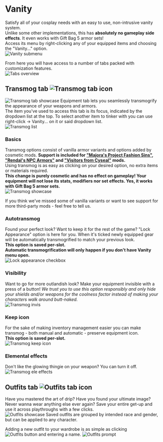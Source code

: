 # Vanity
Satisfy all of your cosplay needs with an easy to use, non-intrusive vanity system.  
Unlike some other implementations, this has **absolutely no gameplay side effects**. It even works with Gift Bag 5 armor sets!  
Access its menu by right-clicking any of your equipped items and choosing the "Vanity..." option.  
![Vanity submenu](img/vanity/submenu.png)

From here you will have access to a number of tabs packed with customization features.  
![Tabs overview](img/vanity/tabs.png)

## Transmog tab ![Transmog tab icon](img/vanity/transmog_tab_icon.png)
![Transmog tab showcase](img/vanity/transmog_tab.png)
Equipment tab lets you seamlessly transmogrify the appearance of your weapons and armors.  
The item you've used to access this tab is its focus, indicated by the dropdown list at the top. To select another item to tinker with you can use right-click -> Vanity... on it or said dropdown list.  
![Transmog list](img/vanity/transmog_list.png)

### Basics
Transmog options consist of vanilla armor variants and options added by cosmetic mods. **Support is included for ["Majora's Project Fashion Sins"](https://steamcommunity.com/sharedfiles/filedetails/?id=1815898410), ["Rendal's NPC Armors"](https://steamcommunity.com/sharedfiles/filedetails/?id=1515827226) and ["Visitors from Cyseal"](https://steamcommunity.com/sharedfiles/filedetails/?id=2828485171) mods.**  
Using transmog is as easy as clicking on your desired option, no extra items or materials required.  
**This change is purely cosmetic and has no effect on gameplay! Your equipment will not lose its stats, modifiers nor set effects. Yes, it works with Gift Bag 5 armor sets.**  
![Transmog showcase](img/vanity/transmog_demo.png)  

If you think we've missed some of vanilla variants or want to see support for more third-party mods - feel free to tell us.

### Autotransmog
Found your perfect look? Want to keep it for the rest of the game? "Lock Appearance" option is here for you. When it's ticked newly equipped gear will be automatically transmogrified to match your previous look.  
**This option is saved per-slot.**  
**Automatic transmogrification will only happen if you don't have Vanity menu open.**  
![Lock appearance checkbox](img/vanity/lock_appearance.png)

### Visibility
Want to go for more outlandish look? Make your equipment invisible with a press of a button! *We trust you to use this option responsibly and only hide your shields and/or weapons for the coolness factor instead of making your characters walk around butt-naked.*  
![Transmog invis](img/vanity/transmog_visibility.png)

### Keep icon
For the sake of making inventory management easier you can make transmog - both manual and automatic - preserve equipment icon.  
**This option is saved per-slot.**  
![Transmog keep icon](img/vanity/keep_icon_showcase.png)

### Elemental effects
Don't like the glowing thingie on your weapon? You can turn it off.  
![Transmog ele effects](img/vanity/ele_effects.png)

## Outfits tab ![Outfits tab icon](img/vanity/transmog_tab_icon.png)
Have you mastered the art of drip? Have you found your ultimate image? Never wanna wear anything else ever again? Save your entire get-up and use it across playthroughs with a few clicks.  
![Outfits showcase](img/vanity/outfits_showcase.png)
Saved outfits are grouped by intended race and gender, but can be applied to any character.  

Adding a new outfit to your wardrobe is as simple as clicking ![Outfits button](img/vanity/outfits_button.png) and entering a name.
![Outfits prompt](img/vanity/outfits_prompt.png)
